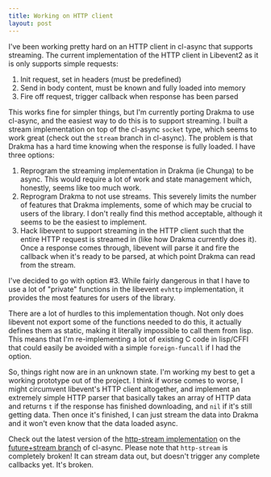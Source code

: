 ```yaml
---
title: Working on HTTP client
layout: post
---
```


I've been working pretty hard on an HTTP client in cl-async that supports
streaming. The current implementation of the HTTP client in Libevent2 as it is
only supports simple requests:

 1. Init request, set in headers (must be predefined)
 2. Send in body content, must be known and fully loaded into memory
 3. Fire off request, trigger callback when response has been parsed

This works fine for simpler things, but I'm currently porting Drakma to use
cl-async, and the easiest way to do this is to support streaming. I built a
stream implementation on top of the cl-async `socket` type, which seems to work
great (check out the `stream` branch in cl-async). The problem is that Drakma
has a hard time knowing when the response is fully loaded. I have three options:

 1. Reprogram the streaming implementation in Drakma (ie Chunga) to be async.
 This would require a lot of work and state management which, honestly, seems
 like too much work.
 2. Reprogram Drakma to not use streams. This severely limits the number of
 features that Drakma implements, some of which may be crucial to users of the
 library. I don't really find this method acceptable, although it seems to be 
 the easiest to implement.
 3. Hack libevent to support streaming in the HTTP client such that the entire
 HTTP request is streamed in (like how Drakma currently does it). Once a
 response comes through, libevent will parse it and fire the callback when it's
 ready to be parsed, at which point Drakma can read from the stream.

I've decided to go with option #3. While fairly dangerous in that I have to
use a lot of "private" functions in the libevent `evhttp` implementation, it
provides the most features for users of the library.

There are a lot of hurdles to this implementation though. Not only does
libevent not export some of the functions needed to do this, it actually
defines them as static, making it literally impossible to call them from lisp.
This means that I'm re-implementing a lot of existing C code in lisp/CFFI that
could easily be avoided with a simple `foreign-funcall` if I had the option.

So, things right now are in an unknown state. I'm working my best to get a
working prototype out of the project. I think if worse comes to worse, I might
circumvent libevent's HTTP client altogether, and implement an extremely simple
HTTP parser that basically takes an array of HTTP data and returns `t` if the
response has finished downloading, and `nil` if it's still getting data. Then
once it's finished, I can just stream the data into Drakma and it won't even
know that the data loaded async.

Check out the latest version of the [http-stream implementation](https://github.com/orthecreedence/cl-async/blob/future%2Bstream/http-stream.lisp)
on the [future+stream branch](https://github.com/orthecreedence/cl-async/tree/future+stream)
of cl-async. Please note that `http-stream` is completely broken! It can stream
data out, but doesn't trigger any complete callbacks yet. It's broken.
